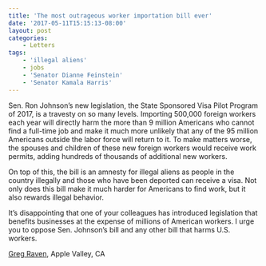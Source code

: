 ```yaml
---
title: 'The most outrageous worker importation bill ever'
date: '2017-05-11T15:15:13-08:00'
layout: post
categories:
    - Letters
tags:
    - 'illegal aliens'
    - jobs
    - 'Senator Dianne Feinstein'
    - 'Senator Kamala Harris'
---
```


Sen. Ron Johnson’s new legislation, the State Sponsored Visa Pilot Program of 2017, is a travesty on so many levels. Importing 500,000 foreign workers each year will directly harm the more than 9 million Americans who cannot find a full-time job and make it much more unlikely that any of the 95 million Americans outside the labor force will return to it. To make matters worse, the spouses and children of these new foreign workers would receive work permits, adding hundreds of thousands of additional new workers.

On top of this, the bill is an amnesty for illegal aliens as people in the country illegally and those who have been deported can receive a visa. Not only does this bill make it much harder for Americans to find work, but it also rewards illegal behavior.

It’s disappointing that one of your colleagues has introduced legislation that benefits businesses at the expense of millions of American workers. I urge you to oppose Sen. Johnson’s bill and any other bill that harms U.S. workers.

[Greg Raven](https://www.gregraven.org), Apple Valley, CA